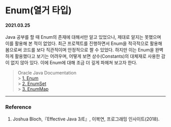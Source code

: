 # Enum(열거 타입)

#### 2021.03.25

Java 공부를 할 때 Enum의 존재에 대해서만 알고 있었으나, 제대로 알지는 못했으며 이를 활용해 본 적이 없었다. 최근 프로젝트를 진행하면서 Enum을 적극적으로 활용해봄으로써 코드를 보다 직관적이며 안정적으로 짤 수 있었다. 하지만 이는 Enum을 완벽하게 활용했다고 보기는 어려우며, 어떻게 보면 상수(Constants)의 대체재로 사용한 감이 없지 않아 있다. 이에 Enum에 대해 조금 더 깊게 파헤쳐 보고자 한다.

> Oracle Java Documentation <br> > [1. Enum](https://docs.oracle.com/javase/8/docs/api/java/lang/Enum.html) <br> > [2. EnumSet](https://docs.oracle.com/javase/8/docs/api/java/util/EnumSet.html) <br> > [3. EnumMap](https://docs.oracle.com/javase/8/docs/api/java/util/EnumMap.html)

---

### Reference

1. Joshua Bloch,『Effective Java 3/E』, 이복연, 프로그래밍 인사이트(2018).
